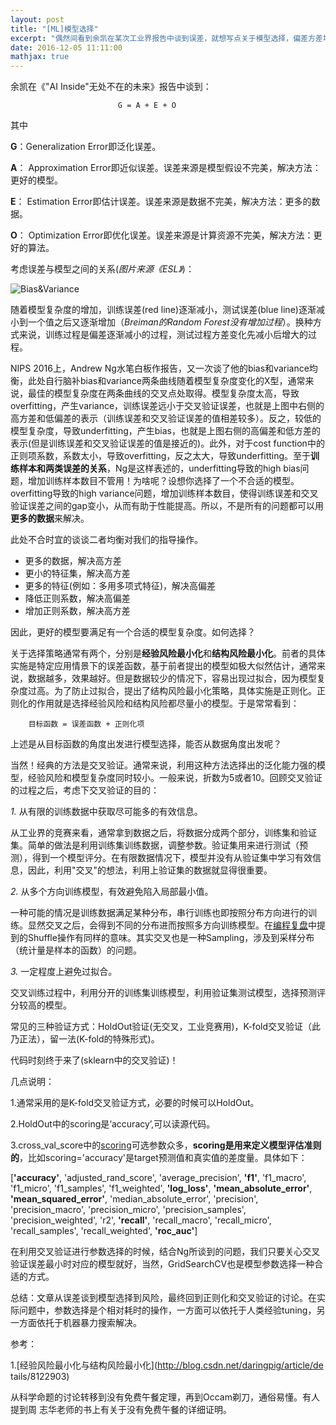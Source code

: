 ```yaml
---
layout: post
title: "[ML]模型选择"
excerpt: "偶然间看到余凯在某次工业界报告中谈到误差，就想写点关于模型选择，偏差方差均衡，交叉验证之类的东西。"
date: 2016-12-05 11:11:00
mathjax: true
---
```

<script type="text/javascript" src="http://cdn.mathjax.org/mathjax/latest/MathJax.js?config=default"></script>

余凯在《"AI Inside"无处不在的未来》报告中谈到：

                            G = A + E + O

其中

**G**：Generalization Error即泛化误差。

**A**： Approximation Error即近似误差。误差来源是模型假设不完美，解决方法：更好的模型。

**E**： Estimation Error即估计误差。误差来源是数据不完美，解决方法：更多的数据。

**O**： Optimization Error即优化误差。误差来源是计算资源不完美，解决方法：更好的算法。

考虑误差与模型之间的关系(_图片来源《ESL》_)：

![Bias&Variance](http://ww3.sinaimg.cn/mw690/aba7d18bgw1faguvucn98j20hk0db41m.jpg)

随着模型复杂度的增加，训练误差(red line)逐渐减小，测试误差(blue line)逐渐减小到一个值之后又逐渐增加（_Breiman的Random Forest没有增加过程_）。换种方式来说，训练过程是偏差逐渐减小的过程，测试过程方差变化先减小后增大的过程。

NIPS 2016上，Andrew Ng水笔白板作报告，又一次谈了他的bias和variance均衡，此处自行脑补bias和variance两条曲线随着模型复杂度变化的X型，通常来说，最佳的模型复杂度在两条曲线的交叉点处取得。模型复杂度太高，导致overfitting，产生variance，训练误差远小于交叉验证误差，也就是上图中右侧的高方差和低偏差的表示（训练误差和交叉验证误差的值相差较多）。反之，较低的模型复杂度，导致underfitting，产生bias，也就是上图右侧的高偏差和低方差的表示(但是训练误差和交叉验证误差的值是接近的)。此外，对于cost function中的正则项系数，系数太小，导致overfitting，反之太大，导致underfitting。至于**训练样本和两类误差的关系**，Ng是这样表述的，underfitting导致的high bias问题，增加训练样本数目不管用！为啥呢？设想你选择了一个不合适的模型。overfitting导致的high variance问题，增加训练样本数目，使得训练误差和交叉验证误差之间的gap变小，从而有助于性能提高。所以，不是所有的问题都可以用**更多的数据**来解决。

此处不合时宜的谈谈二者均衡对我们的指导操作。

* 更多的数据，解决高方差
* 更小的特征集，解决高方差
* 更多的特征(例如：多用多项式特征)，解决高偏差
* 降低正则系数，解决高偏差
* 增加正则系数，解决高方差

因此，更好的模型要满足有一个合适的模型复杂度。如何选择？

关于选择策略通常有两个，分别是**经验风险最小化**和**结构风险最小化**。前者的具体实施是特定应用情景下的误差函数，基于前者提出的模型如极大似然估计，通常来说，数据越多，效果越好。但是数据较少的情况下，容易出现过拟合，因为模型复杂度过高。为了防止过拟合，提出了结构风险最小化策略，具体实施是正则化。正则化的作用就是选择经验风险和结构风险都尽量小的模型。于是常常看到：

        目标函数 = 误差函数 + 正则化项

上述是从目标函数的角度出发进行模型选择，能否从数据角度出发呢？

当然！经典的方法是交叉验证。通常来说，利用这种方法选择出的泛化能力强的模型，经验风险和模型复杂度同时较小。一般来说，折数为5或者10。回顾交叉验证的过程之后，考虑下交叉验证的目的：

*1.* 从有限的训练数据中获取尽可能多的有效信息。

从工业界的竞赛来看，通常拿到数据之后，将数据分成两个部分，训练集和验证集。简单的做法是利用训练集训练数据，调整参数。验证集用来进行测试（预测），得到一个模型评分。在有限数据情况下，模型并没有从验证集中学习有效信息，因此，利用"交叉"的想法，利用上验证集的数据就显得很重要。

*2.* 从多个方向训练模型，有效避免陷入局部最小值。

一种可能的情况是训练数据满足某种分布，串行训练也即按照分布方向进行的训练。显然交叉之后，会得到不同的分布进而按照多方向训练模型。在[编程复盘](https://zhpmatrix.github.io/2016/12/04/coding-tricks/)中提到的Shuffle操作有同样的意味。其实交叉也是一种Sampling，涉及到采样分布（统计量是样本的函数）的问题。

*3.* 一定程度上避免过拟合。

交叉训练过程中，利用分开的训练集训练模型，利用验证集测试模型，选择预测评分较高的模型。

常见的三种验证方式：HoldOut验证(无交叉，工业竞赛用)，K-fold交叉验证（此乃正法），留一法(K-fold的特殊形式)。

代码时刻终于来了(sklearn中的交叉验证)！

<script src="https://gist.github.com/zhpmatrix/0858ea5a4ba3182597938ead60d49174.js"></script>

几点说明：

1.通常采用的是K-fold交叉验证方式，必要的时候可以HoldOut。

2.HoldOut中的scoring是‘accuracy’,可以读源代码。

3.cross_val_score中的[scoring](http://scikit-learn.org/stable/modules/model_evaluation.html#scoring-parameter)可选参数众多，**scoring是用来定义模型评估准则的**，比如scoring='accuracy'是target预测值和真实值的差度量。具体如下：

[**'accuracy'**, 'adjusted_rand_score', 'average_precision', **'f1'**, 'f1_macro', 'f1_micro', 'f1_samples', 'f1_weighted', **'log_loss'**, **'mean_absolute_error'**, **'mean_squared_error'**, 'median_absolute_error', 'precision', 'precision_macro', 'precision_micro', 'precision_samples', 'precision_weighted', 'r2', **'recall'**, 'recall_macro', 'recall_micro', 'recall_samples', 'recall_weighted', **'roc_auc'**]

在利用交叉验证进行参数选择的时候，结合Ng所谈到的问题，我们只要关心交叉验证误差最小时对应的模型就好，当然，GridSearchCV也是模型参数选择一种合适的方式。

总结：文章从误差谈到模型选择到风险，最终回到正则化和交叉验证的讨论。在实际问题中，参数选择是个相对耗时的操作，一方面可以依托于人类经验tuning，另一方面依托于机器暴力搜索解决。

参考：

1.[经验风险最小化与结构风险最小化](http://blog.csdn.net/daringpig/article/de    tails/8122903)

从科学命题的讨论转移到没有免费午餐定理，再到Occam剃刀，通俗易懂。有人提到周  志华老师的书上有关于没有免费午餐的详细证明。



